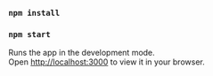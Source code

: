 
### `npm install`
### `npm start`

Runs the app in the development mode.\
Open [http://localhost:3000](http://localhost:3000) to view it in your browser.



